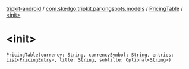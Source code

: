 [tripkit-android](../../index.md) / [com.skedgo.tripkit.parkingspots.models](../index.md) / [PricingTable](index.md) / [&lt;init&gt;](./-init-.md)

# &lt;init&gt;

`PricingTable(currency: `[`String`](https://kotlinlang.org/api/latest/jvm/stdlib/kotlin/-string/index.html)`, currencySymbol: `[`String`](https://kotlinlang.org/api/latest/jvm/stdlib/kotlin/-string/index.html)`, entries: `[`List`](https://kotlinlang.org/api/latest/jvm/stdlib/kotlin.collections/-list/index.html)`<`[`PricingEntry`](../-pricing-entry/index.md)`>, title: `[`String`](https://kotlinlang.org/api/latest/jvm/stdlib/kotlin/-string/index.html)`, subtitle: Optional<`[`String`](https://kotlinlang.org/api/latest/jvm/stdlib/kotlin/-string/index.html)`>)`